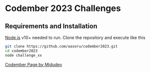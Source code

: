 # Codember 2023 Challenges

## Requirements and Installation

[Node.js](https://nodejs.org/) v10+ needed to run.
Clone the repository and execute like this

```sh
git clone https://github.com/aasoru/codember2023.git
cd codember2023
node challenge_xx
```

[Codember Page by Midudev](https://codember.dev/)
